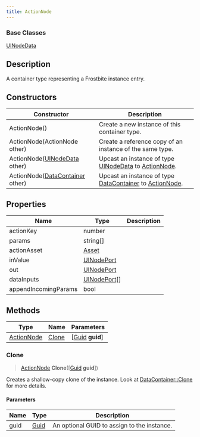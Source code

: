 ```yaml
---
title: ActionNode
---
```

### Base Classes

[UINodeData](UINodeData)

## Description

A container type representing a Frostbite instance entry.

## Constructors

| Constructor                                                           | Description                                                                                                 |
| --------------------------------------------------------------------- | ----------------------------------------------------------------------------------------------------------- |
| ActionNode()                                                          | Create a new instance of this container type.                                                               |
| ActionNode(ActionNode other)                                          | Create a reference copy of an instance of the same type.                                                    |
| ActionNode([UINodeData](UINodeData) other)                            | Upcast an instance of type [UINodeData](UINodeData) to [ActionNode](ActionNode).                            |
| ActionNode([DataContainer](/vext/ref/shared/class/datacontainer) other) | Upcast an instance of type [DataContainer](/vext/ref/shared/class/datacontainer) to [ActionNode](ActionNode). |

## Properties

| Name                 | Type                         | Description |
| -------------------- | ---------------------------- | ----------- |
| actionKey            | number                       |             |
| params               | string\[\]                   |             |
| actionAsset          | [Asset](Asset)               |             |
| inValue              | [UINodePort](UINodePort)     |             |
| out                  | [UINodePort](UINodePort)     |             |
| dataInputs           | [UINodePort](UINodePort)\[\] |             |
| appendIncomingParams | bool                         |             |

## Methods

| Type                     | Name            | Parameters                                     |
| ------------------------ | --------------- | ---------------------------------------------- |
| [ActionNode](ActionNode) | [Clone](#clone) | \[[Guid](/vext/ref/shared/class/guid) **guid**\] |

### Clone

> [ActionNode](ActionNode) **Clone**(\[[Guid](/vext/ref/shared/class/guid) **guid**\])

Creates a shallow-copy clone of the instance. Look at [DataContainer::Clone](/vext/ref/shared/class/datacontainer#clone) for more details.

#### Parameters

| Name | Type         | Description                                 |
| ---- | ------------ | ------------------------------------------- |
| guid | [Guid](Guid) | An optional GUID to assign to the instance. |
